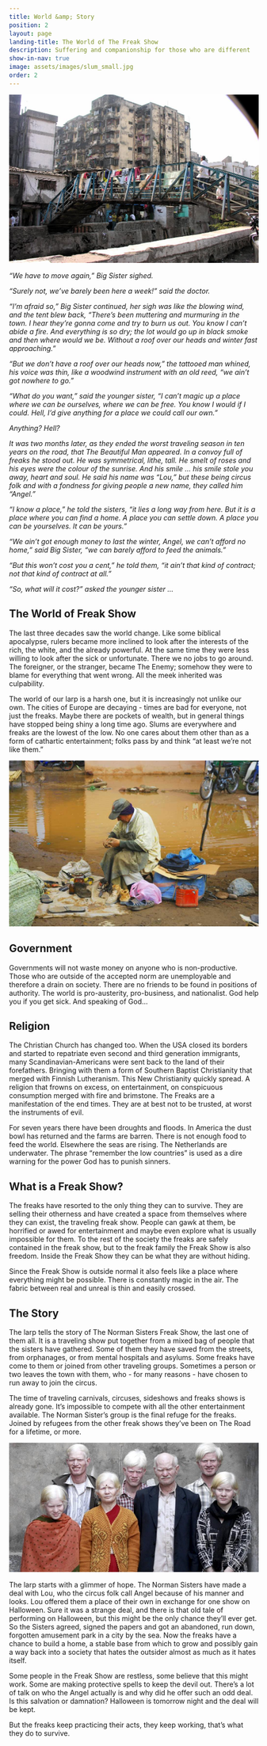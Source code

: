 ```yaml
---
title: World &amp; Story
position: 2
layout: page
landing-title: The World of The Freak Show
description: Suffering and companionship for those who are different
show-in-nav: true
image: assets/images/slum_small.jpg
order: 2
---
```


<img src="assets/images/slum_small.jpg" class="image fit" alt="Slum"/>


<div class="row">
<div class="10u -1u 12u$(small)">

<div class="box"  markdown="1" style="font-style: italic">

“We have to move again,” Big Sister sighed.

“Surely not, we’ve barely been here a week!” said the doctor.

“I’m afraid so,” Big Sister continued, her sigh was like the blowing wind, and the tent blew back, “There’s been muttering and murmuring in the town. I hear they’re gonna come and try to burn us out. You know I can’t abide a fire. And everything is so dry; the lot would go up in black smoke and then where would we be. Without a roof over our heads and winter fast approaching.”

“But we don’t have a roof over our heads now,” the tattooed man whined, his voice was thin, like a woodwind instrument with an old reed, “we ain’t got nowhere to go.”

“What do you want,” said the younger sister, “I can’t magic up a place where we can be ourselves, where we can be free. You know I would if I could. Hell, I’d give anything for a place we could call our own.”

Anything? Hell?

It was two months later, as they ended the worst traveling season in ten years on the road, that The Beautiful Man appeared. In a convoy full of freaks he stood out. He was symmetrical, lithe, tall. He smelt of roses and his eyes were the colour of the sunrise. And his smile … his smile stole you away, heart and soul. He said his name was “Lou,” but these being circus folk and with a fondness for giving people a new name, they called him “Angel.”

“I know a place,” he told the sisters, “it lies a long way from here. But it is a place where you can find a home. A place you can settle down. A place you can be yourselves. It can be yours.”

“We ain’t got enough money to last the winter, Angel, we can’t afford no home,” said Big Sister, “we can barely afford to feed the animals.”

“But this won’t cost you a cent,” he told them, “it ain’t that kind of contract; not that kind of contract at all.”

“So, what will it cost?” asked the younger sister …


</div>

</div>

</div>


<div class="row">
<div class="6u 12u(small)" markdown="1">

## The World of Freak Show

The last three decades saw the world change. Like some biblical apocalypse, rulers became more inclined to look after the interests of the rich, the white, and the already powerful. At the same time they were less willing to look after the sick or unfortunate. There we no jobs to go around. The foreigner, or the stranger, became The Enemy; somehow they were to blame for everything that went wrong. All the meek inherited was culpability.

The world of our larp is a harsh one, but it is increasingly not unlike our own. The cities of Europe are decaying - times are bad for everyone, not just the freaks. Maybe there are pockets of wealth, but in general things have stopped being shiny a long time ago. Slums are everywhere and freaks are the lowest of the low. No one cares about them other than as a form of cathartic entertainment; folks pass by and think “at least we’re not like them.”

<img src="assets/images/poverty.jpg" class="image fit" alt="Poverty"/>

## Government

Governments will not waste money on anyone who is non-productive. Those who are outside of the accepted norm are unemployable and therefore a drain on society. There are no friends to be found in positions of authority. The world is pro-austerity, pro-business, and nationalist. God help you if you get sick. And speaking of God...


## Religion

The Christian Church has changed too. When the USA closed its borders and started to repatriate even second and third generation immigrants, many Scandinavian-Americans were sent back to the land of their forefathers. Bringing with them a form of Southern Baptist Christianity that merged with Finnish Lutheranism. This New Christianity quickly spread. A religion that frowns on excess, on entertainment, on conspicuous consumption merged with fire and brimstone. The Freaks are a manifestation of the end times. They are at best not to be trusted, at worst the instruments of evil.





For seven years there have been droughts and floods. In America the dust bowl has returned and the farms are barren. There is not enough food to feed the world. Elsewhere the seas are rising. The Netherlands are underwater. The phrase “remember the low countries” is used as a dire warning for the power God has to punish sinners.


</div>

<div class="6u 12u(small)" markdown="1">

## What is a Freak Show?

The freaks have resorted to the only thing they can to survive. They are selling their otherness and have created a space from themselves where they can exist, the traveling freak show. People can gawk at them, be horrified or awed for entertainment and maybe even explore what is usually impossible for them. To the rest of the society the freaks are safely contained in the freak show, but to the freak family the Freak Show is also freedom. Inside the Freak Show they can be what they are without hiding.

Since the Freak Show is outside normal it also feels like a place where everything might be possible. There is constantly magic in the air. The fabric between real and unreal is thin and easily crossed.


## The Story

The larp tells the story of The Norman Sisters Freak Show, the last one of them all. It is a traveling show put together from a mixed bag of people that the sisters have gathered. Some of them they have saved from the streets, from orphanages, or from mental hospitals and asylums. Some freaks have come to them or joined from other traveling groups. Sometimes a person or two leaves the town with them, who - for many reasons - have chosen to run away to join the circus.


The time of traveling carnivals, circuses, sideshows and freaks shows is already gone. It’s impossible to compete with all the other entertainment available. The Norman Sister’s group is  the final refuge for the freaks. Joined by refugees from the other freak shows they’ve been on The Road for a lifetime, or more.

<img src="assets/images/indian-albino-family-crop.jpg" class="image fit" alt="Albino family"/>

The larp starts with a glimmer of hope. The Norman Sisters have made a deal with Lou, who the circus folk call Angel because of his manner and looks. Lou offered them a place of their own in exchange for one show on Halloween. Sure it was a strange deal, and there is that old tale of performing on Halloween, but this might be the only chance they’ll ever get. So the Sisters agreed, signed the papers and got an abandoned, run down, forgotten amusement park in a city  by the sea. Now the freaks have a chance to build a home, a stable base from which to grow and possibly gain a way back into a society that hates the outsider almost as much as it hates itself.

Some people in the Freak Show are restless, some believe that this might work. Some are making protective spells to keep the devil out. There’s a lot of talk on who the Angel actually is and why did he offer such an odd deal. Is this salvation or damnation? Halloween is tomorrow night and the deal will be kept.

But the freaks keep practicing their acts, they keep working, that’s what they do to survive.
</div>
</div>
